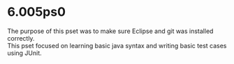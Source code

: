6.005ps0
========
The purpose of this pset was to make sure Eclipse and git was installed correctly.  
This pset focused on learning basic java syntax and writing basic test cases using JUnit.
